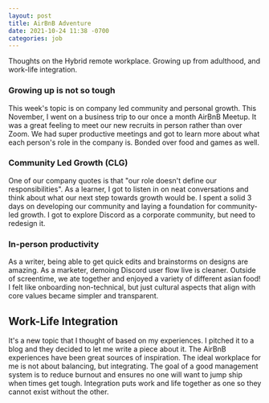 ```yaml
---
layout: post
title: AirBnB Adventure
date: 2021-10-24 11:38 -0700
categories: job
---
```

Thoughts on the Hybrid remote workplace. Growing up from adulthood, and work-life integration.

### Growing up is not so tough
This week's topic is on company led community and personal growth. This November, I went on a business trip to our once a month AirBnB Meetup.
It was a great feeling to meet our new recruits in person rather than over Zoom. We had super productive meetings and got to learn more about what each person's role in the company is. Bonded over food and games as well.

### Community Led Growth (CLG)
One of our company quotes is that "our role doesn't define our responsibilities". As a learner, I got to listen in on neat conversations and think about what our next step towards growth would be. I spent a solid 3 days on developing our community and laying a foundation for community-led growth. I got to explore Discord as a corporate community, but need to redesign it.

### In-person productivity
As a writer, being able to get quick edits and brainstorms on designs are amazing.
As a marketer, demoing Discord user flow live is cleaner. Outside of screentime, we ate together and enjoyed a variety of different asian food! I felt like onboarding non-technical, but just cultural aspects that align with core values became simpler and transparent.

## Work-Life Integration
It's a new topic that I thought of based on my experiences. I pitched it to a blog and they decided to let me write a piece about it. The AirBnB experiences have been great sources of inspiration. The ideal workplace for me is not about balancing, but integrating. The goal of a good management system is to reduce burnout and ensures no one will want to jump ship when times get tough. Integration puts work and life together as one so they cannot exist without the other.